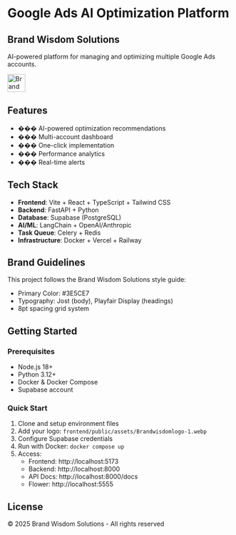 # Google Ads AI Optimization Platform
## Brand Wisdom Solutions

AI-powered platform for managing and optimizing multiple Google Ads accounts.

<img src="frontend/public/assets/Brandwisdomlogo-1.webp" alt="Brand Wisdom Solutions" height="40">

## Features

- ��� AI-powered optimization recommendations
- ��� Multi-account dashboard
- ��� One-click implementation
- ��� Performance analytics
- ��� Real-time alerts

## Tech Stack

- **Frontend**: Vite + React + TypeScript + Tailwind CSS
- **Backend**: FastAPI + Python
- **Database**: Supabase (PostgreSQL)
- **AI/ML**: LangChain + OpenAI/Anthropic
- **Task Queue**: Celery + Redis
- **Infrastructure**: Docker + Vercel + Railway

## Brand Guidelines

This project follows the Brand Wisdom Solutions style guide:
- Primary Color: #3E5CE7
- Typography: Jost (body), Playfair Display (headings)
- 8pt spacing grid system

## Getting Started

### Prerequisites

- Node.js 18+
- Python 3.12+
- Docker & Docker Compose
- Supabase account

### Quick Start

1. Clone and setup environment files
2. Add your logo: `frontend/public/assets/Brandwisdomlogo-1.webp`
3. Configure Supabase credentials
4. Run with Docker: `docker compose up`
5. Access:
   - Frontend: http://localhost:5173
   - Backend: http://localhost:8000
   - API Docs: http://localhost:8000/docs
   - Flower: http://localhost:5555

## License

© 2025 Brand Wisdom Solutions - All rights reserved
